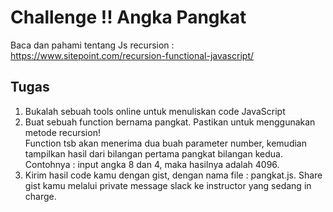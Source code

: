 # Challenge !! Angka Pangkat

Baca dan pahami tentang Js recursion : https://www.sitepoint.com/recursion-functional-javascript/

## Tugas
1. Bukalah sebuah tools online untuk menuliskan code JavaScript
2. Buat sebuah function bernama pangkat. Pastikan untuk menggunakan metode recursion! <br>
Function tsb akan menerima dua buah parameter number, kemudian tampilkan hasil dari bilangan pertama pangkat bilangan kedua.<br>
Contohnya : input angka 8 dan 4, maka hasilnya adalah 4096.
3. Kirim hasil code kamu dengan gist, dengan nama file : pangkat.js. Share gist kamu melalui private message slack ke instructor yang sedang in charge.
